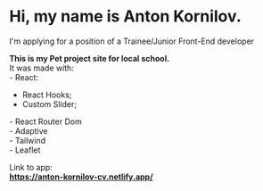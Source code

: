 # Hi, my name is Anton Kornilov.
I'm applying for a position of a Trainee/Junior Front-End developer </hr>

<b>This is my Pet project site for local school.</b></br>
It was made with: </br>
    - React: <ul> 
  <li>React Hooks;</li>
  <li>Custom Slider;</li>
        </ul>
    - React Router Dom</br>
    - Adaptive</br>
    - Tailwind</br>
    - Leaflet</br>

Link to app: </br>
<b>https://anton-kornilov-cv.netlify.app/</b>


